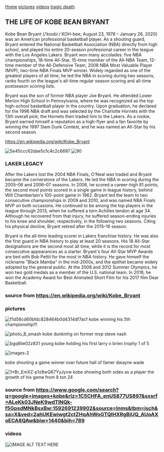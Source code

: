 <!-- Load an icon library to show a hamburger menu (bars) on small screens -->
<link rel="https://ahmed23206.github.io/kobe/">

<div class="topnav" id="myTopnav">
  <a href="#home" class="active">Home</a>
  <a href="#pictures">pictures</a>
  <a href="#videos">videos</a>
  <a href="#tragic death">tragic death</a>
  <a href="javascript:void(0);" class="icon" onclick="myFunction()">
    <i class="fa fa-bars"></i>
  </a>
</div>

  


## THE LIFE OF KOBE BEAN BRYANT 
Kobe Bean Bryant (/ˈkoʊbiː/ KOH-bee; August 23, 1978 – January 26, 2020) was an American professional basketball player. As a 
shooting guard, Bryant entered the National Basketball Association (NBA) directly from high school, and played his entire 20-season professional career in the league with the Los Angeles Lakers. Bryant won many accolades: five NBA championships, 18-time All-Star, 15-time member of the All-NBA Team, 12-time member of the All-Defensive Team, 2008 NBA Most Valuable Player (MVP), two-time NBA Finals MVP winner. Widely regarded as one of the greatest players of all time, he led the NBA in scoring during two seasons, ranks fourth on the league's all-time regular season scoring and all-time postseason scoring lists.

Bryant was the son of former NBA player Joe Bryant. He attended Lower Merion High School in Pennsylvania, where he was recognized as the top high-school basketball player in the country. Upon graduation, he declared for the 1996 NBA draft and was selected by the Charlotte Hornets with the 13th overall pick; the Hornets then traded him to the Lakers. As a rookie, Bryant earned himself a reputation as a high-flyer and a fan favorite by winning the 1997 Slam Dunk Contest, and he was named an All-Star by his second season.
 
 https://en.wikipedia.org/wiki/Kobe_Bryant


 ![5e45ccc62dae5c1c4c2c6697](https://user-images.githubusercontent.com/67067669/84943026-9afcd580-b098-11ea-8803-627f0a9fd530.jpeg)
![90](https://user-images.githubusercontent.com/67067669/84943037-9e905c80-b098-11ea-9565-74f989065973.jpeg)




### LAKER LEGACY
After the Lakers lost the 2004 NBA Finals, O'Neal was traded and Bryant became the cornerstone of the Lakers. He led the NBA in scoring during the 2005–06 and 2006–07 seasons. In 2006, he scored a career-high 81 points; the second most points scored in a single game in league history, behind Wilt Chamberlain's 100-point game in 1962. Bryant led the team to two consecutive championships in 2009 and 2010, and was named NBA Finals MVP on both occasions. He continued to be among the top players in the league through 2013, when he suffered a torn Achilles tendon at age 34. Although he recovered from that injury, he suffered season-ending injuries to his knee and shoulder, respectively, in the following two seasons. Citing his physical decline, Bryant retired after the 2015–16 season.

Bryant is the all-time leading scorer in Lakers franchise history. He was also the first guard in NBA history to play at least 20 seasons. His 18 All-Star designations are the second most all time, while it is the record for most consecutive appearances as a starter. Bryant's four All-Star MVP Awards are tied with Bob Pettit for the most in NBA history. He gave himself the nickname "Black Mamba" in the mid-2000s, and the epithet became widely adopted by the general public. At the 2008 and 2012 Summer Olympics, he won two gold medals as a member of the U.S. national team. In 2018, he won the Academy Award for Best Animated Short Film for his 2017 film Dear Basketball.

### source from https://en.wikipedia.org/wiki/Kobe_Bryant


### pictures




![f1d58cd60bfdc828464b0d4314df7acf](https://user-images.githubusercontent.com/67067669/84945032-94239200-b09b-11ea-862f-058abdbcc162.jpg)
kobe winning his 5th championship!!!

![photo_8_smash](https://user-images.githubusercontent.com/67067669/84945076-a4d40800-b09b-11ea-9cdc-c81e87bf2a91.jpg)
kobe dunkinhg on former mvp steve nash


![bgq6lie02z831](https://user-images.githubusercontent.com/67067669/84945121-b7e6d800-b09b-11ea-940b-549cacded996.jpg)
young kobe holding his first larry o brien trophy 1 of 5

![images-2](https://user-images.githubusercontent.com/67067669/84955255-cfc65800-b0ab-11ea-8b29-9ea4a21135f0.jpeg)

kobe  shooting a game winner over future hall of famer dwayne wade

![1*Br_EmXZ-p1z8wQ67YyJyvw](https://user-images.githubusercontent.com/67067669/84951808-d05bf000-b0a5-11ea-8a45-9bff57f9021b.jpeg) kobe showing both sides as a player the growth of his game from 8 ton 24

### source from https://www.google.com/search?q=google+images+kobe&rlz=1C5CHFA_enUS877US897&sxsrf=ALeKk03JNeK9wdTlNQk-f5GpsdMNkBsxBw:1592691239902&source=lnms&tbm=isch&sa=X&ved=2ahUKEwiwgt2ctZHqAhWoGTQIHXRgBjUQ_AUoAXoECA8QAw&biw=1440&bih=789



### videos
[![IMAGE ALT TEXT HERE](https://www.youtube.com/watch?v=y64OsZNYhp0)

